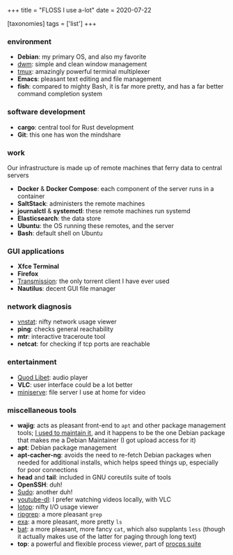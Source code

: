 +++
title = "FLOSS I use a-lot"
date = 2020-07-22

[taxonomies]
tags = ['list']
+++


### environment

- **Debian**: my primary OS, and also my favorite
- [dwm]: simple and clean window management
- [tmux]: amazingly powerful terminal multiplexer
- **Emacs**: pleasant text editing and file management
- **fish**: compared to mighty Bash, it is far more pretty,
   and has a far better command completion system

### software development

- **cargo**: central tool for Rust development
- **Git**: this one has won the mindshare

### work

Our infrastructure is made up of remote machines that ferry data to
central servers

- **Docker** & **Docker Compose**: each component of the server runs in a container
- **SaltStack**: administers the remote machines
- **journalctl** & **systemctl**: these remote machines run systemd
- **Elasticsearch**: the data store
- **Ubuntu**: the OS running these remotes, and the server
- **Bash**: default shell on Ubuntu

 ### GUI applications

- **Xfce Terminal**
- **Firefox**
- [Transmission][]: the only torrent client I have ever used
- **Nautilus**: decent GUI file manager

### network diagnosis
- [vnstat]: nifty network usage viewer
- **ping**: checks general reachability
- **mtr**: interactive traceroute tool
- **netcat**: for checking if tcp ports are reachable

### entertainment

- [Quod Libet]: audio player
- **VLC**: user interface could be a lot better
- [miniserve]: file server I use at home for video

### miscellaneous tools

- **wajig**: acts as pleasant front-end to `apt` and other
  package management tools;
  [I used to maintain it], and it happens to be the one Debian
  package that makes me a Debian Maintainer (I got upload access
  for it)
- **apt**: Debian package management
- **apt-cacher-ng**: avoids the need to re-fetch Debian packages when needed for
  additional installs, which helps speed things up, especially for poor connections
- **head** and **tail**: included in GNU coreutils suite of tools
- **OpenSSH**: duh!
- [Sudo]: another duh!
- [youtube-dl][]: I prefer watching videos locally, with VLC
- [Iotop]: nifty I/O usage viewer
- [ripgrep]: a more pleasant `grep`
- [exa]: a more pleasant, more pretty `ls`
- [bat]: a more pleasant, more fancy `cat`, which also supplants `less`
  (though it actually makes use of the latter for paging through long text)
- **top**: a powerful and flexible process viewer, part of [procps suite]


[I used to maintain it]: http://tshepang.net/tags/wajig.md
[Transmission]: http://www.transmissionbt.com
[dwm]: @/my-current-desktop-setup.md
[tmux]: https://github.com/tmux/tmux/wiki
[youtube-dl]: http://rg3.github.io/youtube-dl
[ripgrep]: http://blog.burntsushi.net/ripgrep
[Sudo]: @/project-of-note-sudo.md
[Iotop]: @/project-of-note-sudo.md
[vnstat]: http://humdi.net/vnstat
[exa]: https://the.exa.website
[bat]: https://crates.io/crates/bat
[procps suite]: https://gitlab.com/procps-ng/procps
[Quod Libet]: https://quodlibet.readthedocs.io
[miniserve]: https://github.com/svenstaro/miniserve
